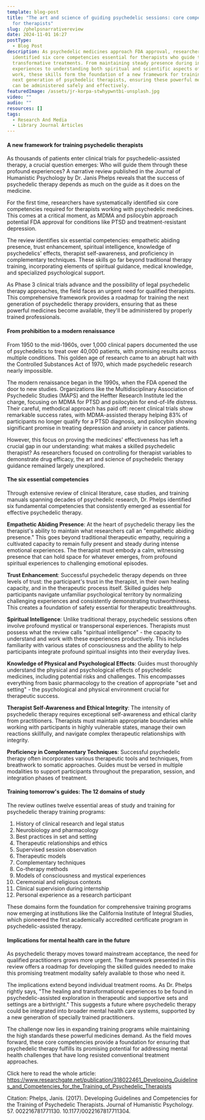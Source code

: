 ```yaml
---
template: blog-post
title: "The art and science of guiding psychedelic sessions: core competencies
  for therapists"
slug: /phelpsnarrativereview
date: 2024-11-01 16:27
postType:
  - Blog Post
description: As psychedelic medicines approach FDA approval, researchers have
  identified six core competencies essential for therapists who guide these
  transformative treatments. From maintaining steady presence during intense
  experiences to understanding both spiritual and scientific aspects of the
  work, these skills form the foundation of a new framework for training the
  next generation of psychedelic therapists, ensuring these powerful medicines
  can be administered safely and effectively.
featuredImage: /assets/jr-korpa-stwhypwntbi-unsplash.jpg
video: ""
audio: ""
resources: []
tags:
  - Research And Media
  - Library Journal Articles
---
```

#### A new framework for training psychedelic therapists

As thousands of patients enter clinical trials for psychedelic-assisted therapy, a crucial question emerges: Who will guide them through these profound experiences? A narrative review published in the Journal of Humanistic Psychology by Dr. Janis Phelps reveals that the success of psychedelic therapy depends as much on the guide as it does on the medicine.

For the first time, researchers have systematically identified six core competencies required for therapists working with psychedelic medicines. This comes at a critical moment, as MDMA and psilocybin approach potential FDA approval for conditions like PTSD and treatment-resistant depression.

The review identifies six essential competencies: empathetic abiding presence, trust enhancement, spiritual intelligence, knowledge of psychedelics' effects, therapist self-awareness, and proficiency in complementary techniques. These skills go far beyond traditional therapy training, incorporating elements of spiritual guidance, medical knowledge, and specialized psychological support.

As Phase 3 clinical trials advance and the possibility of legal psychedelic therapy approaches, the field faces an urgent need for qualified therapists. This comprehensive framework provides a roadmap for training the next generation of psychedelic therapy providers, ensuring that as these powerful medicines become available, they'll be administered by properly trained professionals.

#### From prohibition to a modern renaissance

From 1950 to the mid-1960s, over 1,000 clinical papers documented the use of psychedelics to treat over 40,000 patients, with promising results across multiple conditions. This golden age of research came to an abrupt halt with the Controlled Substances Act of 1970, which made psychedelic research nearly impossible.

The modern renaissance began in the 1990s, when the FDA opened the door to new studies. Organizations like the Multidisciplinary Association of Psychedelic Studies (MAPS) and the Heffter Research Institute led the charge, focusing on MDMA for PTSD and psilocybin for end-of-life distress. Their careful, methodical approach has paid off: recent clinical trials show remarkable success rates, with MDMA-assisted therapy helping 83% of participants no longer qualify for a PTSD diagnosis, and psilocybin showing significant promise in treating depression and anxiety in cancer patients.

However, this focus on proving the medicines' effectiveness has left a crucial gap in our understanding: what makes a skilled psychedelic therapist? As researchers focused on controlling for therapist variables to demonstrate drug efficacy, the art and science of psychedelic therapy guidance remained largely unexplored.

#### The six essential competencies

Through extensive review of clinical literature, case studies, and training manuals spanning decades of psychedelic research, Dr. Phelps identified six fundamental competencies that consistently emerged as essential for effective psychedelic therapy.

**Empathetic Abiding Presence**: At the heart of psychedelic therapy lies the therapist's ability to maintain what researchers call an "empathetic abiding presence." This goes beyond traditional therapeutic empathy, requiring a cultivated capacity to remain fully present and steady during intense emotional experiences. The therapist must embody a calm, witnessing presence that can hold space for whatever emerges, from profound spiritual experiences to challenging emotional episodes.

**Trust Enhancement**: Successful psychedelic therapy depends on three levels of trust: the participant's trust in the therapist, in their own healing capacity, and in the therapeutic process itself. Skilled guides help participants navigate unfamiliar psychological territory by normalizing challenging experiences and consistently demonstrating trustworthiness. This creates a foundation of safety essential for therapeutic breakthroughs.

**Spiritual Intelligence**: Unlike traditional therapy, psychedelic sessions often involve profound mystical or transpersonal experiences. Therapists must possess what the review calls "spiritual intelligence" - the capacity to understand and work with these experiences productively. This includes familiarity with various states of consciousness and the ability to help participants integrate profound spiritual insights into their everyday lives.

**Knowledge of Physical and Psychological Effects**: Guides must thoroughly understand the physical and psychological effects of psychedelic medicines, including potential risks and challenges. This encompasses everything from basic pharmacology to the creation of appropriate "set and setting" - the psychological and physical environment crucial for therapeutic success.

**Therapist Self-Awareness and Ethical Integrity**: The intensity of psychedelic therapy requires exceptional self-awareness and ethical clarity from practitioners. Therapists must maintain appropriate boundaries while working with participants in highly vulnerable states, manage their own reactions skillfully, and navigate complex therapeutic relationships with integrity.

**Proficiency in Complementary Techniques**: Successful psychedelic therapy often incorporates various therapeutic tools and techniques, from breathwork to somatic approaches. Guides must be versed in multiple modalities to support participants throughout the preparation, session, and integration phases of treatment.

#### Training tomorrow's guides: The 12 domains of study

The review outlines twelve essential areas of study and training for psychedelic therapy training programs:

1. History of clinical research and legal status
2. Neurobiology and pharmacology
3. Best practices in set and setting
4. Therapeutic relationships and ethics
5. Supervised session observation
6. Therapeutic models
7. Complementary techniques
8. Co-therapy methods
9. Models of consciousness and mystical experiences
10. Ceremonial and religious contexts
11. Clinical supervision during internship
12. Personal experience as a research participant

These domains form the foundation for comprehensive training programs now emerging at institutions like the California Institute of Integral Studies, which pioneered the first academically accredited certificate program in psychedelic-assisted therapy.

#### Implications for mental health care in the future

As psychedelic therapy moves toward mainstream acceptance, the need for qualified practitioners grows more urgent. The framework presented in this review offers a roadmap for developing the skilled guides needed to make this promising treatment modality safely available to those who need it.

The implications extend beyond individual treatment rooms. As Dr. Phelps rightly says, "The healing and transformational experiences to be found in psychedelic-assisted exploration in therapeutic and supportive sets and settings are a birthright." This suggests a future where psychedelic therapy could be integrated into broader mental health care systems, supported by a new generation of specially trained practitioners.

The challenge now lies in expanding training programs while maintaining the high standards these powerful medicines demand. As the field moves forward, these core competencies provide a foundation for ensuring that psychedelic therapy fulfills its promising potential for addressing mental health challenges that have long resisted conventional treatment approaches.

Click here to read the whole article: \
<https://www.researchgate.net/publication/318022461_Developing_Guidelines_and_Competencies_for_the_Training_of_Psychedelic_Therapists>

[](https://www.researchgate.net/publication/318022461_Developing_Guidelines_and_Competencies_for_the_Training_of_Psychedelic_Therapists)Citation: Phelps, Janis. (2017). Developing Guidelines and Competencies for the Training of Psychedelic Therapists. Journal of Humanistic Psychology. 57. 002216781771130. 10.1177/0022167817711304. [](https://www.researchgate.net/publication/318022461_Developing_Guidelines_and_Competencies_for_the_Training_of_Psychedelic_Therapists)
